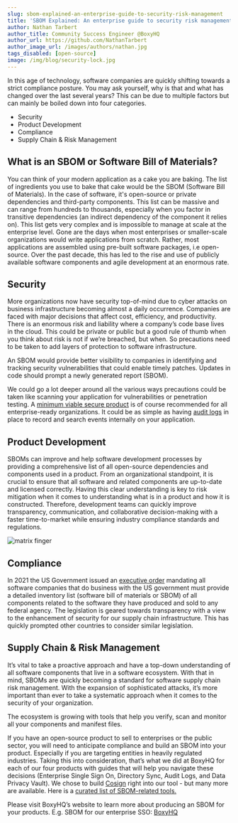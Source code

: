 ```yaml
---
slug: sbom-explained-an-enterprise-guide-to-security-risk-management
title: 'SBOM Explained: An enterprise guide to security risk management'
author: Nathan Tarbert
author_title: Community Success Engineer @BoxyHQ
author_url: https://github.com/NathanTarbert
author_image_url: /images/authors/nathan.jpg
tags_disabled: [open-source]
image: /img/blog/security-lock.jpg
---
```


In this age of technology, software companies are quickly shifting towards a strict compliance posture. You may ask yourself, why is that and what has changed over the last several years? This can be due to multiple factors but can mainly be boiled down into four categories.

- Security
- Product Development
- Compliance
- Supply Chain & Risk Management

## What is an SBOM or Software Bill of Materials?

You can think of your modern application as a cake you are baking. The list of ingredients you use to bake that cake would be the SBOM (Software Bill of Materials). In the case of software, it's open-source or private dependencies and third-party components. This list can be massive and can range from hundreds to thousands, especially when you factor in transitive dependencies (an indirect dependency of the component it relies on). This list gets very complex and is impossible to manage at scale at the enterprise level. Gone are the days when most enterprises or smaller-scale organizations would write applications from scratch. Rather, most applications are assembled using pre-built software packages, i.e open-source. Over the past decade, this has led to the rise and use of publicly available software components and agile development at an enormous rate.

## Security

More organizations now have security top-of-mind due to cyber attacks on business infrastructure becoming almost a daily occurrence. Companies are faced with major decisions that affect cost, efficiency, and productivity. There is an enormous risk and liability where a company’s code base lives in the cloud. This could be private or public but a good rule of thumb when you think about risk is not if we’re breached, but when. So precautions need to be taken to add layers of protection to software infrastructure.

An SBOM would provide better visibility to companies in identifying and tracking security vulnerabilities that could enable timely patches. Updates in code should prompt a newly generated report (SBOM).

We could go a lot deeper around all the various ways precautions could be taken like scanning your application for vulnerabilities or penetration testing. A [minimum viable secure product](https://mvsp.dev/) is of course recommended for all enterprise-ready organizations. It could be as simple as having [audit logs](https://boxyhq.com/audit-logs) in place to record and search events internally on your application.

## Product Development

SBOMs can improve and help software development processes by providing a comprehensive list of all open-source dependencies and components used in a product. From an organizational standpoint, it is crucial to ensure that all software and related components are up-to-date and licensed correctly. Having this clear understanding is key to risk mitigation when it comes to understanding what is in a product and how it is constructed.
Therefore, development teams can quickly improve transparency, communication, and collaborative decision-making with a faster time-to-market while ensuring industry compliance standards and regulations.

![matrix finger](/img/blog/matrix-finger.jpg)

## Compliance

In 2021 the US Government issued an [executive order](https://www.gsa.gov/technology/it-contract-vehicles-and-purchasing-programs/information-technology-category/it-security/executive-order-14028) mandating all software companies that do business with the US government must provide a detailed inventory list (software bill of materials or SBOM) of all components related to the software they have produced and sold to any federal agency. The legislation is geared towards transparency with a view to the enhancement of security for our supply chain infrastructure. This has quickly prompted other countries to consider similar legislation.

## Supply Chain & Risk Management

It’s vital to take a proactive approach and have a top-down understanding of all software components that live in a software ecosystem. With that in mind, SBOMs are quickly becoming a standard for software supply chain risk management. With the expansion of sophisticated attacks, it’s more important than ever to take a systematic approach when it comes to the security of your organization.

The ecosystem is growing with tools that help you verify, scan and monitor all your components and manifest files.

If you have an open-source product to sell to enterprises or the public sector, you will need to anticipate compliance and build an SBOM into your product. Especially if you are targeting entities in heavily regulated industries. Taking this into consideration, that’s what we did at BoxyHQ for each of our four products with guides that will help you navigate these decisions (Enterprise Single Sign On, Directory Sync, Audit Logs, and Data Privacy Vault). We chose to build [Cosign](https://www.sigstore.dev/) right into our tool - but many more are available. Here is a [curated list of SBOM-related tools.](https://github.com/awesomeSBOM/awesome-sbom)

Please visit BoxyHQ’s website to learn more about producing an SBOM for your products. E.g. SBOM for our enterprise SSO: [BoxyHQ](https://boxyhq.com/docs/jackson/sbom)
